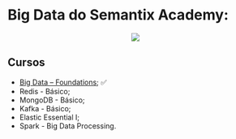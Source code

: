 # Big Data do Semantix Academy: 

<p align="center">
<img src="https://img.shields.io/static/v1?label=Status&message=Em_Andamento&color=purple&style=for-the-badge"/>
</p>

## Cursos
- [Big Data – Foundations](https://github.com/elladarte/Big_Data_Engineer_Sematix/tree/main/Big%20Data%20Foudaments);  ✅
- Redis - Básico; 
- MongoDB - Básico; 
- Kafka - Básico; 
- Elastic Essential I;
- Spark - Big Data Processing.